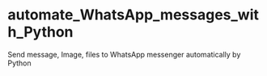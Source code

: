 # automate_WhatsApp_messages_with_Python
Send message, Image, files to WhatsApp messenger automatically by Python
